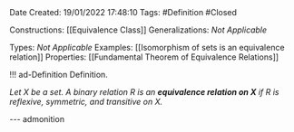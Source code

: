<br />
<br />

Date Created: 19/01/2022 17:48:10
Tags: #Definition #Closed 

Constructions: [[Equivalence Class]]
Generalizations: _Not Applicable_

Types: _Not Applicable_
Examples: [[Isomorphism of sets is an equivalence relation]]
Properties: [[Fundamental Theorem of Equivalence Relations]]

!!! ad-Definition Definition.

_Let $X$ be a set. A binary relation $R$ is an **equivalence relation on $X$** if $R$ is reflexive, symmetric, and transitive on $X$._

--- admonition
